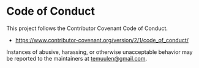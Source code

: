 # Code of Conduct

This project follows the Contributor Covenant Code of Conduct.

- https://www.contributor-covenant.org/version/2/1/code_of_conduct/

Instances of abusive, harassing, or otherwise unacceptable behavior may be reported to the maintainers at temuulen@gmail.com.

